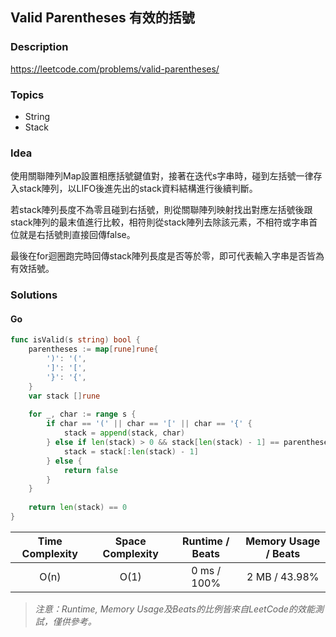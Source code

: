 ## Valid Parentheses  有效的括號

### **Description**
https://leetcode.com/problems/valid-parentheses/

### **Topics**
* String
* Stack

### **Idea**

使用關聯陣列Map設置相應括號鍵值對，接著在迭代s字串時，碰到左括號一律存入stack陣列，以LIFO後進先出的stack資料結構進行後續判斷。

若stack陣列長度不為零且碰到右括號，則從關聯陣列映射找出對應左括號後跟stack陣列的最末值進行比較，相符則從stack陣列去除該元素，不相符或字串首位就是右括號則直接回傳false。

最後在for迴圈跑完時回傳stack陣列長度是否等於零，即可代表輸入字串是否皆為有效括號。

### **Solutions**

#### Go 

```Go
func isValid(s string) bool {
    parentheses := map[rune]rune{
        ')': '(', 
        ']': '[', 
        '}': '{',
    }
    var stack []rune
    
    for _, char := range s {
        if char == '(' || char == '[' || char == '{' {
            stack = append(stack, char)
        } else if len(stack) > 0 && stack[len(stack) - 1] == parentheses[char] {
            stack = stack[:len(stack) - 1]
        } else {
            return false
        }
    }
    
    return len(stack) == 0
}
```
| Time Complexity | Space Complexity | Runtime / Beats | Memory Usage / Beats |
| :--: | :--: | :--: | :--: |
| O(n) | O(1) | 0 ms / 100% | 2 MB / 43.98% |

> _注意：Runtime, Memory Usage及Beats的比例皆來自LeetCode的效能測試，僅供參考。_